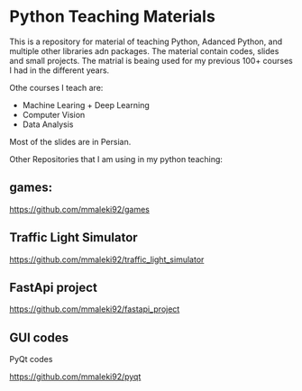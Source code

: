 # Python Teaching Materials

This is a repository for material of teaching Python, Adanced Python, and multiple other libraries adn packages. The material contain codes, slides and small projects. The matrial is beaing used for my previous 100+ courses I had in the different years.

Othe courses I teach are:

- Machine Learing + Deep Learning
- Computer Vision
- Data Analysis


Most of the slides are in Persian.



Other Repositories that I am using in my python teaching:

## games:

https://github.com/mmaleki92/games

## Traffic Light Simulator
https://github.com/mmaleki92/traffic_light_simulator

## FastApi project

https://github.com/mmaleki92/fastapi_project


## GUI codes

PyQt codes

https://github.com/mmaleki92/pyqt

